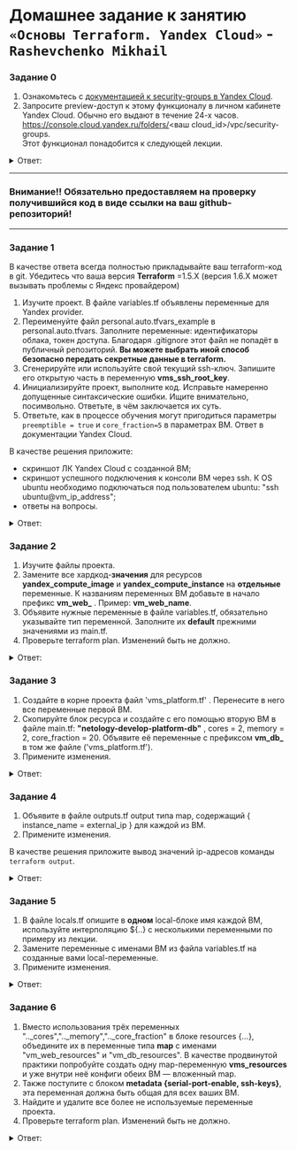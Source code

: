 # Домашнее задание к занятию `«Основы Terraform. Yandex Cloud»` - `Rashevchenko Mikhail`

### Задание 0

1. Ознакомьтесь с [документацией к security-groups в Yandex Cloud](https://cloud.yandex.ru/docs/vpc/concepts/security-groups?from=int-console-help-center-or-nav).
2. Запросите preview-доступ к этому функционалу в личном кабинете Yandex Cloud. Обычно его выдают в течение 24-х часов.
https://console.cloud.yandex.ru/folders/<ваш cloud_id>/vpc/security-groups.   
Этот функционал понадобится к следующей лекции.

<details><summary>Ответ:</summary>
	
![image](https://github.com/mrashevchenko/gitlab-hw/assets/100411467/b10a67b2-2a65-470b-b68b-dde5fe4949ae)

</details>



------
### Внимание!! Обязательно предоставляем на проверку получившийся код в виде ссылки на ваш github-репозиторий!
------

### Задание 1
В качестве ответа всегда полностью прикладывайте ваш terraform-код в git.  Убедитесь что ваша версия **Terraform** =1.5.Х (версия 1.6.Х может вызывать проблемы с Яндекс провайдером) 

1. Изучите проект. В файле variables.tf объявлены переменные для Yandex provider.
2. Переименуйте файл personal.auto.tfvars_example в personal.auto.tfvars. Заполните переменные: идентификаторы облака, токен доступа. Благодаря .gitignore этот файл не попадёт в публичный репозиторий. **Вы можете выбрать иной способ безопасно передать секретные данные в terraform.**
3. Сгенерируйте или используйте свой текущий ssh-ключ. Запишите его открытую часть в переменную **vms_ssh_root_key**.
4. Инициализируйте проект, выполните код. Исправьте намеренно допущенные синтаксические ошибки. Ищите внимательно, посимвольно. Ответьте, в чём заключается их суть.
5. Ответьте, как в процессе обучения могут пригодиться параметры ```preemptible = true``` и ```core_fraction=5``` в параметрах ВМ. Ответ в документации Yandex Cloud.

В качестве решения приложите:

- скриншот ЛК Yandex Cloud с созданной ВМ;
- скриншот успешного подключения к консоли ВМ через ssh. К OS ubuntu необходимо подключаться под пользователем ubuntu: "ssh ubuntu@vm_ip_address";
- ответы на вопросы.

<details><summary>Ответ:</summary>
     
![](https://github.com/mrashevchenko/gitlab-hw/assets/100411467/0b899631-fa0a-4f6d-b77f-26b2ff812fb1)   
![](https://github.com/mrashevchenko/gitlab-hw/assets/100411467/9ca991c3-98f1-412a-8402-b0bb872ac48c)   

* Файл variables.tf нужен для того, чтобы определить типы переменных и при необходимости, установить их значения по умолчанию.
* Переименовал файл personal.auto.tfvars_example в personal.auto.tfvars, заполнил переменные. Файл personal.auto.tfvars находится в .gitignore, данные не попадут в сеть.
* Создал ssh-ключ и записал pub часть в переменную vms_ssh_root_key.
* Исправил ошибки:
- В строке platform_id = "standart-v4" должно быть слово standard
- Исправил v4 на v1 - v4 неправильная. Согласно документации может использоватся v1, v2 и v3.
- В строке cores = 1 указано неправильное количество ядер процессора. Согласно документации может использоватся минимальное количество из 2 виртуальных ядер процессора для всех платформ.
* Параметр preemptible = true применяется в том случае, если нужно сделать виртуальную машину прерываемой, то есть возможность остановки ВМ в любой момент. 
* Параметр core_fraction=5 указывает базовую производительность ядра в процентах. Указывается для экономии ресурсов.  

</details>

### Задание 2

1. Изучите файлы проекта.
2. Замените все хардкод-**значения** для ресурсов **yandex_compute_image** и **yandex_compute_instance** на **отдельные** переменные. К названиям переменных ВМ добавьте в начало префикс **vm_web_** .  Пример: **vm_web_name**.
2. Объявите нужные переменные в файле variables.tf, обязательно указывайте тип переменной. Заполните их **default** прежними значениями из main.tf. 
3. Проверьте terraform plan. Изменений быть не должно. 

<details><summary>Ответ:</summary>
	
![](https://github.com/mrashevchenko/gitlab-hw/assets/100411467/925dadf2-e77e-4160-b041-0c61354466fd)

```bash
data "yandex_compute_image" "ubuntu" {
  family = var.vm_web_family
}
resource "yandex_compute_instance" "platform" {
  name = var.vm_web_name
  platform_id = var.vm_web_platform_id
  resources {
    cores         = var.vm_web_cores
    memory        = var.vm_web_memory
    core_fraction = var.vm_web_core_fraction
}

```
     
```bash
##Zadanie 2

variable "vm_web_family" {
  type	      = string
  default     = "ubuntu-2004-lts"
  description = "ubuntu version"
}
	
variable "vm_web_name" {
  type	      = string
  default     = "netology-develop-platform-web"
  description = "instance name"
}

variable "vm_web_platform_id" {
  type	      = string
  default     = "standard-v1"
  description = "platform ID"
}

variable "vm_web_cores" {
  type        = string
  default     = "2"
  description = "vCPU numbers"
}

variable "vm_web_memory" {
  type        = string
  default     = "1"
  description = "VM memory, GB"
}
	
variable "vm_web_core_fraction" {
  type        = string
  default     = "5"
  description = "core fraction"
}

```   

</details>

### Задание 3

1. Создайте в корне проекта файл 'vms_platform.tf' . Перенесите в него все переменные первой ВМ.
2. Скопируйте блок ресурса и создайте с его помощью вторую ВМ в файле main.tf: **"netology-develop-platform-db"** ,  cores  = 2, memory = 2, core_fraction = 20. Объявите её переменные с префиксом **vm_db_** в том же файле ('vms_platform.tf').
3. Примените изменения.

<details><summary>Ответ:</summary>
	
![image](https://github.com/mrashevchenko/gitlab-hw/assets/100411467/790fc4cc-e34a-4e4c-8962-c3570bff0e0c)
  
```bash

data "yandex_compute_image" "ubuntu" {
  family = var.vm_web_family
}
resource "yandex_compute_instance" "platform1" {
  name = var.vm_web_name
  platform_id = var.vm_web_platform_id
  resources {
    cores         = var.vm_web_cores
    memory        = var.vm_web_memory
    core_fraction = var.vm_web_core_fraction
}
  boot_disk {
    initialize_params {
      image_id = data.yandex_compute_image.ubuntu.image_id
    }
  }
  scheduling_policy {
    preemptible = true
  }
  network_interface {
    subnet_id = yandex_vpc_subnet.develop.id
    nat       = true
  }
}
data "yandex_compute_image" "ubuntu2" {
  family = var.vm_db_family
}
resource "yandex_compute_instance" "platform2" {
  name = var.vm_db_name
  platform_id = var.vm_db_platform_id
  resources {
    cores         = var.vm_db_cores
    memory        = var.vm_db_memory
    core_fraction = var.vm_db_core_fraction
}
  boot_disk {
    initialize_params {
      image_id = data.yandex_compute_image.ubuntu.image_id
    }
  }
  scheduling_policy {
    preemptible = true
  }
  network_interface {
    subnet_id = yandex_vpc_subnet.develop.id
    nat       = true
  }

```

 
```bash
resource "yandex_vpc_network" "develop" {
  name = var.vpc_name
}
resource "yandex_vpc_subnet" "develop" {
  name           = var.vpc_name
  zone           = var.default_zone
  network_id     = yandex_vpc_network.develop.id
  v4_cidr_blocks = var.default_cidr
}

data "yandex_compute_image" "ubuntu" {
  family = var.vm_web_family
}
resource "yandex_compute_instance" "platform1" {
  name = var.vm_web_name
  platform_id = var.vm_web_platform_id
  resources {
    cores         = var.vm_web_cores
    memory        = var.vm_web_memory
    core_fraction = var.vm_web_core_fraction
}
  boot_disk {
    initialize_params {
      image_id = data.yandex_compute_image.ubuntu.image_id
    }
  }
  scheduling_policy {
    preemptible = true
  }
  network_interface {
    subnet_id = yandex_vpc_subnet.develop.id
    nat       = true
  }
}
data "yandex_compute_image" "ubuntu2" {
  family = var.vm_db_family
}
resource "yandex_compute_instance" "platform2" {
  name = var.vm_db_name
  platform_id = var.vm_db_platform_id
  resources {
    cores         = var.vm_db_cores
    memory        = var.vm_db_memory
    core_fraction = var.vm_db_core_fraction
}
  boot_disk {
    initialize_params {
      image_id = data.yandex_compute_image.ubuntu.image_id
    }
  }
  scheduling_policy {
    preemptible = true
  }
  network_interface {
    subnet_id = yandex_vpc_subnet.develop.id
    nat       = true
  }



  metadata = {
    serial-port-enable = 1
    ssh-keys           = "ubuntu:${var.vms_ssh_root_key}"
  }

}
root@netology:/opt/terraform/ter-homeworks/02/src# cat vms_platform.tf 
variable "vm_web_family" {
  type	      = string
  default     = "ubuntu-2004-lts"
  description = "ubuntu version"
}
	
variable "vm_web_name" {
  type	      = string
  default     = "netology-develop-platform-web"
  description = "instance name"
}

variable "vm_web_platform_id" {
  type	      = string
  default     = "standard-v1"
  description = "platform ID"
}

variable "vm_web_cores" {
  type        = string
  default     = "2"
  description = "vCPU numbers"
}

variable "vm_web_memory" {
  type        = string
  default     = "1"
  description = "VM memory, GB"
}
	
variable "vm_web_core_fraction" {
  type        = string
  default     = "5"
  description = "core fraction"
}

variable "vm_db_family" {
  type        = string
  default     = "ubuntu-2004-lts"
  description = "ubuntu version"
}

variable "vm_db_name" {
  type        = string
  default     = "netology-develop-platform-db"
  description = "instance name"
}

variable "vm_db_platform_id" {
  type        = string
  default     = "standard-v1"
  description = "platform ID"
}

variable "vm_db_cores" {
  type        = string
  default     = "2"
  description = "vCPU numbers"
}

variable "vm_db_memory" {
  type        = string
  default     = "2"
  description = "VM memory, GB"
}

variable "vm_db_core_fraction" {
  type        = string
  default     = "20"
  description = "core fraction"
}

```
</details>

### Задание 4

1. Объявите в файле outputs.tf output типа map, содержащий { instance_name = external_ip } для каждой из ВМ.
2. Примените изменения.

В качестве решения приложите вывод значений ip-адресов команды ```terraform output```.

<details><summary>Ответ:</summary>
	
![image](https://github.com/mrashevchenko/gitlab-hw/assets/100411467/e444ad97-f95a-4e56-9eac-5cbf1af04143)
     
```bash
output "VMs" {
  value = {
    instance_name1 = yandex_compute_instance.platform1.name
    external_ip1 = yandex_compute_instance.platform1.network_interface.0.nat_ip_address
    instance_name2 = yandex_compute_instance.platform2.name
    external_ip2 = yandex_compute_instance.platform2.network_interface.0.nat_ip_address
  }
}
```   

</details>

### Задание 5

1. В файле locals.tf опишите в **одном** local-блоке имя каждой ВМ, используйте интерполяцию ${..} с несколькими переменными по примеру из лекции.
2. Замените переменные с именами ВМ из файла variables.tf на созданные вами local-переменные.
3. Примените изменения.

<details><summary>Ответ:</summary>
	
![image](https://github.com/mrashevchenko/gitlab-hw/assets/100411467/84d22362-790f-4fc4-8d8b-4d13bd1f642d)
     
```bash
output "VMs" {
  value = {
    instance_name1 = yandex_compute_instance.platform1.name
    external_ip1 = yandex_compute_instance.platform1.network_interface.0.nat_ip_address
    instance_name2 = yandex_compute_instance.platform2.name
    external_ip2 = yandex_compute_instance.platform2.network_interface.0.nat_ip_address
  }
}
```   
```bash
resource "yandex_compute_instance" "platform1" {
  name = local.vm_web_instance_name

resource "yandex_compute_instance" "platform2" {
  name = local.vm_db_instance_name

```

</details>

### Задание 6

1. Вместо использования трёх переменных  ".._cores",".._memory",".._core_fraction" в блоке  resources {...}, объедините их в переменные типа **map** с именами "vm_web_resources" и "vm_db_resources". В качестве продвинутой практики попробуйте создать одну map-переменную **vms_resources** и уже внутри неё конфиги обеих ВМ — вложенный map.
2. Также поступите с блоком **metadata {serial-port-enable, ssh-keys}**, эта переменная должна быть общая для всех ваших ВМ.
3. Найдите и удалите все более не используемые переменные проекта.
4. Проверьте terraform plan. Изменений быть не должно.

<details><summary>Ответ:</summary>
	
![image](https://github.com/mrashevchenko/gitlab-hw/assets/100411467/d91d7751-4eb8-44af-ac08-7123ecca8fd1)
* Выполнил 1 и 2.     
* Не удалял - Закоментировал все не используемые переменные проекта (для собственного понимания)
```bash
variable "vm_web_family" {
  type	      = string
  default     = "ubuntu-2004-lts"
  description = "ubuntu version"
}
	
#variable "vm_web_name" {
#  type	      = string
#  default     = "netology-develop-platform-web"
#  description = "instance name"
#}

variable "vm_web_platform_id" {
  type	      = string
  default     = "standard-v1"
  description = "platform ID"
}

#variable "vm_web_cores" {
#  type        = string
#  default     = "2"
#  description = "vCPU numbers"
#}

#variable "vm_web_memory" {
#  type        = string
#  default     = "1"
#  description = "VM memory, GB"
#}
	
#variable "vm_web_core_fraction" {
#  type        = string
#  default     = "5"
#  description = "core fraction"
#}

variable "vm_db_family" {
  type        = string
  default     = "ubuntu-2004-lts"
  description = "ubuntu version"
}

#variable "vm_db_name" {
#  type        = string
#  default     = "netology-develop-platform-db"
#  description = "instance name"
#}

variable "vm_db_platform_id" {
  type        = string
  default     = "standard-v1"
  description = "platform ID"
}

#variable "vm_db_cores" {
#  type        = string
#  default     = "2"
#  description = "vCPU numbers"
#}

#variable "vm_db_memory" {
#  type        = string
#  default     = "2"
#  description = "VM memory, GB"
#}

#variable "vm_db_core_fraction" {
#  type        = string
#  default     = "20"
#  description = "core fraction"
#}


variable "vms_resources" {
  description = "Resources for all vms"
  type        = map(map(number))
  default     = {
    vm_web_resources = {
      cores         = 2
      memory        = 1
      core_fraction = 5
    }
    vm_db_resources = {
      cores         = 2
      memory        = 2
      core_fraction = 20
    }
  }
}

variable "common_metadata" {
  description = "metadata for all vms"
  type        = map(string)
  default     = {
    serial-port-enable = "1"
    ssh-keys          = "ubuntu:ssh-ed25519 AAA111111111sssssssssOZMkc+lbzYCXNhOzqXldzlXYu2A14MQKMq/ root@netology"
  }
}
```
```bash
resource "yandex_vpc_network" "develop" {
  name = var.vpc_name
}
resource "yandex_vpc_subnet" "develop" {
  name           = var.vpc_name
  zone           = var.default_zone
  network_id     = yandex_vpc_network.develop.id
  v4_cidr_blocks = var.default_cidr
}

data "yandex_compute_image" "ubuntu" {
  family = var.vm_web_family
}
resource "yandex_compute_instance" "platform1" {
  name =  local.vm_web_instance_name
  platform_id = var.vm_web_platform_id
  metadata = var.common_metadata
  resources {
    cores         = var.vms_resources.vm_web_resources.cores
    memory        = var.vms_resources.vm_web_resources.memory
    core_fraction = var.vms_resources.vm_web_resources.core_fraction
  }
  boot_disk {
    initialize_params {
      image_id = data.yandex_compute_image.ubuntu.image_id
    }
  }
  scheduling_policy {
    preemptible = true
  }
  network_interface {
    subnet_id = yandex_vpc_subnet.develop.id
    nat       = true
  }
}
data "yandex_compute_image" "ubuntu2" {
  family = var.vm_db_family
}
resource "yandex_compute_instance" "platform2" {
  name        = local.vm_db_instance_name
  platform_id = var.vm_db_platform_id
  metadata    = var.common_metadata
  resources {
    cores         = var.vms_resources.vm_db_resources.cores
    memory        = var.vms_resources.vm_db_resources.memory
    core_fraction = var.vms_resources.vm_db_resources.core_fraction
  }
  boot_disk {
    initialize_params {
      image_id = data.yandex_compute_image.ubuntu.image_id
    }
  }
  scheduling_policy {
    preemptible = true
  }
  network_interface {
    subnet_id = yandex_vpc_subnet.develop.id
    nat       = true
  }



#  metadata = {
#    serial-port-enable = 1
#    ssh-keys           = "ubuntu:${var.vms_ssh_root_key}"
#  }

}

```
</details>
